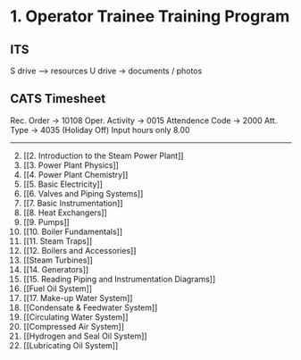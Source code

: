 # 1. Operator Trainee Training Program

## ITS
S drive --> resources
U drive -> documents / photos

## CATS Timesheet
Rec. Order -> 10108
Oper. Activity -> 0015
Attendence Code -> 2000
Att. Type -> 4035 (Holiday Off)
Input hours only 8.00

---

2. [[2. Introduction to the Steam Power Plant]]
3. [[3. Power Plant Physics]]
4. [[4. Power Plant Chemistry]]
5. [[5. Basic Electricity]]
6. [[6. Valves and Piping Systems]]
7. [[7. Basic Instrumentation]]
8. [[8. Heat Exchangers]]
9. [[9. Pumps]]
10. [[10. Boiler Fundamentals]]
11. [[11. Steam Traps]]
12. [[12. Boilers and Accessories]]
13. [[Steam Turbines]]
14.	[[14. Generators]]
15.	[[15. Reading Piping and Instrumentation Diagrams]]
16.	[[Fuel Oil System]]
17.	[[17. Make-up Water System]]
18.	[[Condensate & Feedwater System]]
19.	[[Circulating Water System]]
20.	[[Compressed Air System]]
21.	[[Hydrogen and Seal Oil System]]
22.	[[Lubricating Oil System]]